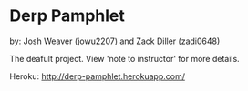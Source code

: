 # Derp Pamphlet
by:
Josh Weaver (jowu2207)
and
Zack Diller (zadi0648)

The deafult project. View 'note to instructor' for more details.

Heroku:
http://derp-pamphlet.herokuapp.com/
